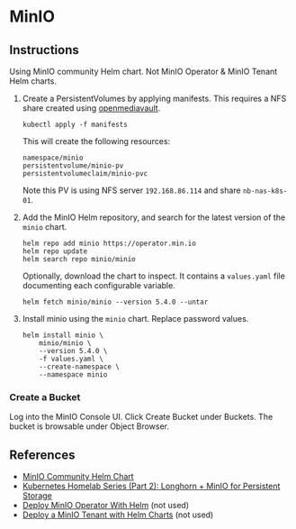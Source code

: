 # MinIO

## Instructions

Using MinIO community Helm chart. Not MinIO Operator & MinIO Tenant Helm charts.

1. Create a PersistentVolumes by applying manifests. This requires a NFS share created using [openmediavault](../openmediavault/README.md).
    ```
    kubectl apply -f manifests
    ```

    This will create the following resources:
    ```
    namespace/minio
    persistentvolume/minio-pv
    persistentvolumeclaim/minio-pvc
    ```

    Note this PV is using NFS server `192.168.86.114` and share `nb-nas-k8s-01`.

2. Add the MinIO Helm repository, and search for the latest version of the `minio` chart.
    ```
    helm repo add minio https://operator.min.io
    helm repo update
    helm search repo minio/minio
    ```

    Optionally, download the chart to inspect. It contains a `values.yaml` file documenting each configurable variable.
    ```
    helm fetch minio/minio --version 5.4.0 --untar
    ```

3. Install minio using the `minio` chart. Replace password values.
    ```
    helm install minio \
        minio/minio \
        --version 5.4.0 \
        -f values.yaml \
        --create-namespace \
        --namespace minio
    ```

### Create a Bucket

Log into the MinIO Console UI. Click Create Bucket under Buckets. The bucket is browsable under Object Browser.

## References

- [MinIO Community Helm Chart](https://github.com/minio/minio/tree/master/helm/minio)
- [Kubernetes Homelab Series (Part 2): Longhorn + MinIO for Persistent Storage](https://pdelarco.medium.com/kubernetes-homelab-series-part-2-longhorn-minio-for-persistent-storage-7f65e0bfbbb8)
- [Deploy MinIO Operator With Helm](https://min.io/docs/minio/kubernetes/upstream/operations/install-deploy-manage/deploy-operator-helm.html) (not used)
- [Deploy a MinIO Tenant with Helm Charts](https://min.io/docs/minio/kubernetes/upstream/operations/install-deploy-manage/deploy-minio-tenant-helm.html) (not used)